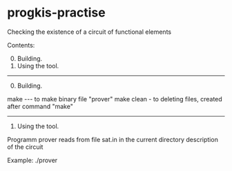 # progkis-practise

Сhecking the existence of a circuit of functional elements

Contents:

0. Building.
1. Using the tool.

-----------------------------------------------------------------------------

0. Building.


make --- to make binary file "prover" 
make clean - to deleting files, created after command "make"

-----------------------------------------------------------------------------

1. Using the tool.

Programm prover reads from file sat.in in the current 
directory description of the circuit

Example:
./prover
